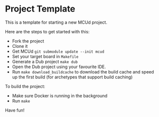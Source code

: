 # Project Template
This is a template for starting a new MCUd project.

Here are the steps to get started with this:
  - Fork the project
  - Clone it
  - Get MCUd `git submodule update --init mcud`
  - Set your target board in `Makefile`
  - Generate a Dub project `make dub`
  - Open the Dub project using your favourite IDE.
  - Run `make download_buildcache` to download the build cache and speed up the first build (for archetypes that support build caching)

To build the project:
  - Make sure Docker is running in the background
  - Run `make`

Have fun!
